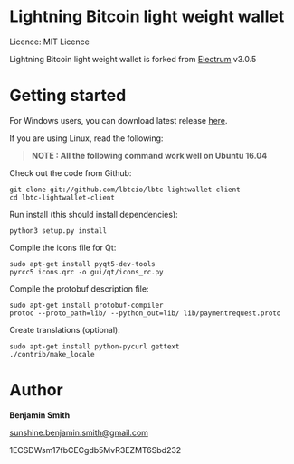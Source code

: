 Lightning Bitcoin light weight wallet
=====================================


Licence: MIT Licence

Lightning Bitcoin light weight wallet is forked from [Electrum](https://github.com/spesmilo/electrum) v3.0.5




Getting started
===============

For Windows users, you can download latest release [here](http://downloadwallet.lbtc.io/index.php/s/HvkFNyCqVu3oc0r/downloads).



If you are using Linux, read the following:


> **NOTE :  All the following command work well on Ubuntu 16.04**

Check out the code from Github:
```
git clone git://github.com/lbtcio/lbtc-lightwallet-client
cd lbtc-lightwallet-client
```
Run install (this should install dependencies):
```
python3 setup.py install
```
Compile the icons file for Qt:
```
sudo apt-get install pyqt5-dev-tools
pyrcc5 icons.qrc -o gui/qt/icons_rc.py
```
Compile the protobuf description file:
```
sudo apt-get install protobuf-compiler
protoc --proto_path=lib/ --python_out=lib/ lib/paymentrequest.proto
```
Create translations (optional):
```
sudo apt-get install python-pycurl gettext
./contrib/make_locale
```








Author
===============


**Benjamin Smith**

sunshine.benjamin.smith@gmail.com

1ECSDWsm17fbCECgdb5MvR3EZMT6Sbd232
